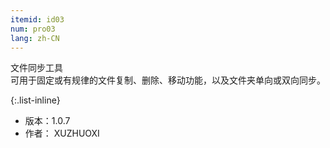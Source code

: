 ```yaml
---
itemid: id03
num: pro03
lang: zh-CN
---
```


文件同步工具  
可用于固定或有规律的文件复制、删除、移动功能，以及文件夹单向或双向同步。  

{:.list-inline}

+ 版本：1.0.7   
+ 作者： XUZHUOXI   
